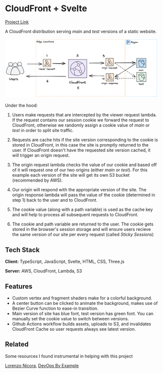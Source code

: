 # CloudFront + Svelte

[Project Link](https://day0343nsogx7.cloudfront.net)

A CloudFront distribution serving _main_ and _test_ versions of a static website.

![This is an image](imgs/deployment.png)

Under the hood:

1. Users make requests that are intercepted by the viewer request lambda. If the request contains our session cookie we forward the request to CloudFront, otherwise we randomly assign a cookie value of _main_ or _test_ in order to split site traffic.

2. Requests are cache hits if the site version corresponding to the cookie is stored in CloudFront, in this case the site is promptly returned to the user. If CloudFront doesn't have the requested site version cached, it will trigger an origin request.

3. The origin request lambda checks the value of our cookie and based off of it will request one of our two origins (either _main_ or _test_). For this example each version of the site will get its own S3 bucket (recommended by AWS).

4. Our origin will respond with the appropriate version of the site. The origin response lambda will pass the value of the cookie (determined in step 1) back to the user and to CloudFront.

5. The cookie value (along with a path variable) is used as the cache key and will help to process all subsequent requests to CloudFront.

6. The cookie and path variable are returned to the user. The cookie gets stored in the browser's session storage and will ensure users recieve the same version of our site per every request (called _Sticky Sessions_)

## Tech Stack

**Client:** TypeScript, JavaScript, Svelte, HTML, CSS, Three.js

**Server:** AWS, CloudFront, Lambda, S3

## Features

- Custom vertex and fragment shaders make for a colorful background.
- A center button can be clicked to animate the background, makes use of Bezier Curve function to ease-in transition.
- Main version of site has blue font, test version has green font. You can manually set the cookie value to switch between versions.
- Github Actions workflow builds assets, uploads to S3, and invalidates CloudFront Cache so user requests always see latest version.

## Related

Some resources I found instrumental in helping with this project

[Lorenzo Nicora](https://dev.to/jimmydqv/cloudfront-deployments-with-lambda-edge-4jmh), [DevOps By Example](https://antonputra.com/amazon/deploy-react-to-s3-and-cloudfront/)
